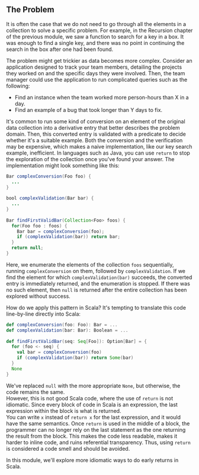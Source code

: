 ## The Problem

It is often the case that we do not need to go through all the elements in a collection to solve a specific problem.
For example, in the Recursion chapter of the previous module, we saw a function to search for a key in a box.
It was enough to find a single key, and there was no point in continuing the search in the box after one had been found.

The problem might get trickier as data becomes more complex.
Consider an application designed to track your team members, detailing the projects they worked on and the
specific days they were involved.
Then, the team manager could use the application to run complicated queries such as the following:
* Find an instance when the team worked more person-hours than X in a day.
* Find an example of a bug that took longer than Y days to fix.

It's common to run some kind of conversion on an element of the original data collection into a derivative entry that
better describes the problem domain.
Then, this converted entry is validated with a predicate to decide whether it's a suitable example.
Both the conversion and the verification may be expensive, which makes a naive implementation, like our
key search example, inefficient.
In languages such as Java, you can use `return` to stop the exploration of the collection once you've found your answer.
The implementation might look something like this:

```java
Bar complexConversion(Foo foo) {
  ...
}
 
bool complexValidation(Bar bar) {
  ...
}
 
Bar findFirstValidBar(Collection<Foo> foos) {
  for(Foo foo : foos) {
    Bar bar = complexConversion(foo);
    if (complexValidation(bar)) return bar;
  }
  return null;
}
```

Here, we enumerate the elements of the collection `foos` sequentially, running `complexConversion` on them, followed by
`complexValidation`.
If we find the element for which `complexValidation(bar)` succeeds, the converted entry is immediately returned,
and the enumeration is stopped.
If there was no such element, then `null` is returned after the entire collection has been explored without success.

How do we apply this pattern in Scala?
It's tempting to translate this code line-by-line directly into Scala:

```scala 3
def complexConversion(foo: Foo): Bar = ...
def complexValidation(bar: Bar): Boolean = ...
 
def findFirstValidBar(seq: Seq[Foo]): Option[Bar] = {
  for (foo <- seq) {
    val bar = complexConversion(foo)
    if (complexValidation(bar)) return Some(bar)
  }
  None
}
```

We've replaced `null` with the more appropriate `None`, but otherwise, the code remains the same.  
However, this is not good Scala code, where the use of `return` is not idiomatic.
Since every block of code in Scala is an expression, the last expression within the block is what is returned.   
You can write `x` instead of `return x` for the last expression, and it would have the same semantics.
Once `return` is used in the middle of a block, the programmer can no longer rely on the last statement as the one
returning the result from the block.
This makes the code less readable, makes it harder to inline code, and ruins referential transparency.
Thus, using `return` is considered a code smell and should be avoided.

In this module, we'll explore more idiomatic ways to do early returns in Scala. 








